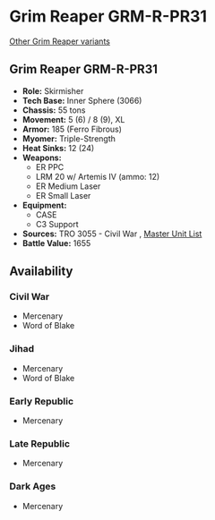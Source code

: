 # Grim Reaper GRM-R-PR31 

[Other Grim Reaper variants](../grim_reaper.md) 

## Grim Reaper GRM-R-PR31 

- **Role:** Skirmisher 
- **Tech Base:** Inner Sphere (3066) 
- **Chassis:** 55 tons 
- **Movement:** 5 (6) / 8 (9), XL 
- **Armor:** 185 (Ferro Fibrous) 
- **Myomer:** Triple-Strength 
- **Heat Sinks:** 12 (24) 
- **Weapons:** 
  - ER PPC 
  - LRM 20 w/ Artemis IV (ammo: 12) 
  - ER Medium Laser 
  - ER Small Laser 
- **Equipment:** 
  - CASE 
  - C3 Support 
- **Sources:** TRO 3055 - Civil War , [Master Unit List](http://masterunitlist.info/Unit/Details/1330/grim-reaper-grm-r-pr31) 
- **Battle Value:** 1655 

## Availability 

### Civil War 

- Mercenary 
- Word of Blake 

### Jihad 

- Mercenary 
- Word of Blake 

### Early Republic 

- Mercenary 

### Late Republic 

- Mercenary 

### Dark Ages 

- Mercenary 

